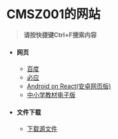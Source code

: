 <h1 class="center">CMSZ001的网站</h1>

> **请按快捷键Ctrl+F搜索内容**

* #### **网页** ####
	- [百度](https://www.baidu.com)
	- [必应](https://bing.com)
	- [Android on React(安卓网页版)](https://android.blueedge.me)
	- [中小学教材电子版](https://jc.pep.com.cn/)
* #### **文件下载** ####
	- [下载源文件](https://github.com/CMSZ001/cmsz001.github.io/archive/refs/heads/main.zip)